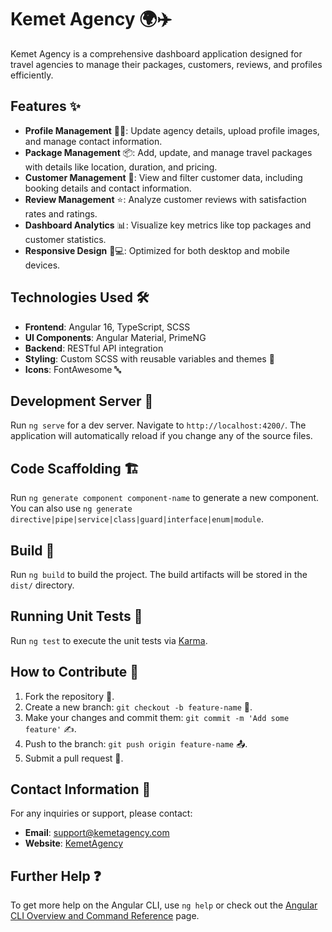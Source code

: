 # Kemet Agency 🌍✈️

Kemet Agency is a comprehensive dashboard application designed for travel agencies to manage their packages, customers, reviews, and profiles efficiently.

## Features ✨

- **Profile Management** 🧑‍💼: Update agency details, upload profile images, and manage contact information.
- **Package Management** 📦: Add, update, and manage travel packages with details like location, duration, and pricing.
- **Customer Management** 👥: View and filter customer data, including booking details and contact information.
- **Review Management** ⭐: Analyze customer reviews with satisfaction rates and ratings.
- **Dashboard Analytics** 📊: Visualize key metrics like top packages and customer statistics.
- **Responsive Design** 📱💻: Optimized for both desktop and mobile devices.

## Technologies Used 🛠️

- **Frontend**: Angular 16, TypeScript, SCSS
- **UI Components**: Angular Material, PrimeNG
- **Backend**: RESTful API integration
- **Styling**: Custom SCSS with reusable variables and themes 🎨
- **Icons**: FontAwesome 🔤

## Development Server 🚀

Run `ng serve` for a dev server. Navigate to `http://localhost:4200/`. The application will automatically reload if you change any of the source files.

## Code Scaffolding 🏗️

Run `ng generate component component-name` to generate a new component. You can also use `ng generate directive|pipe|service|class|guard|interface|enum|module`.

## Build 🏢

Run `ng build` to build the project. The build artifacts will be stored in the `dist/` directory.

## Running Unit Tests 🧪

Run `ng test` to execute the unit tests via [Karma](https://karma-runner.github.io).

<!-- ## Running End-to-End Tests 🛠️

Run `ng e2e` to execute the end-to-end tests via a platform of your choice. To use this command, you need to first add a package that implements end-to-end testing capabilities. -->

## How to Contribute 🤝

1. Fork the repository 🍴.
2. Create a new branch: `git checkout -b feature-name` 🌿.
3. Make your changes and commit them: `git commit -m 'Add some feature'` ✍️.
4. Push to the branch: `git push origin feature-name` 📤.
5. Submit a pull request 🔄.

## Contact Information 📧

For any inquiries or support, please contact:
- **Email**: support@kemetagency.com
- **Website**: [KemetAgency](http://kemetagency.com)

## Further Help ❓

To get more help on the Angular CLI, use `ng help` or check out the [Angular CLI Overview and Command Reference](https://angular.io/cli) page.
